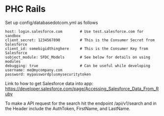 PHC Rails
=========

Set up config/databasedotcom.yml as follows

```
host: login.salesforce.com        # Use test.salesforce.com for sandbox
client_secret: 1234567890         # This is the Consumer Secret from Salesforce
client_id: somebigidthinghere     # This is the Consumer Key from Salesforce
sobject_module: SFDC_Models       # See below for details on using modules
debugging: true                   # Can be useful while developing
username: me@mycompany.com
password: mypasswordplusmysecuritytoken
```

Link to how to get Salesforce data into app: https://developer.salesforce.com/page/Accessing_Salesforce_Data_From_Ruby

To make a API request for the search hit the endpoint /api/v1/search and in the Header include the AuthToken, FirstName, and LastName.
